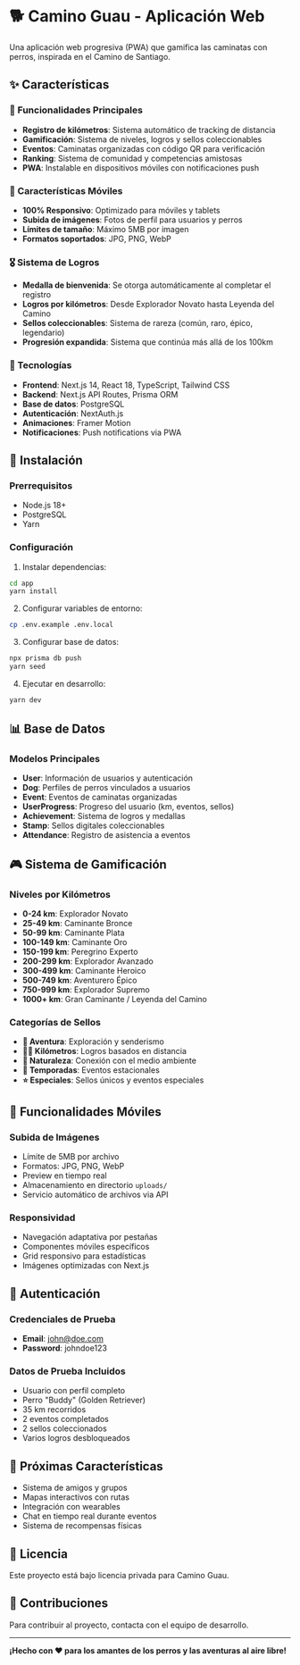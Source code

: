 
# 🐕 Camino Guau - Aplicación Web

Una aplicación web progresiva (PWA) que gamifica las caminatas con perros, inspirada en el Camino de Santiago.

## ✨ Características

### 🎯 Funcionalidades Principales
- **Registro de kilómetros**: Sistema automático de tracking de distancia
- **Gamificación**: Sistema de niveles, logros y sellos coleccionables
- **Eventos**: Caminatas organizadas con código QR para verificación
- **Ranking**: Sistema de comunidad y competencias amistosas
- **PWA**: Instalable en dispositivos móviles con notificaciones push

### 📱 Características Móviles
- **100% Responsivo**: Optimizado para móviles y tablets
- **Subida de imágenes**: Fotos de perfil para usuarios y perros
- **Límites de tamaño**: Máximo 5MB por imagen
- **Formatos soportados**: JPG, PNG, WebP

### 🎖️ Sistema de Logros
- **Medalla de bienvenida**: Se otorga automáticamente al completar el registro
- **Logros por kilómetros**: Desde Explorador Novato hasta Leyenda del Camino
- **Sellos coleccionables**: Sistema de rareza (común, raro, épico, legendario)
- **Progresión expandida**: Sistema que continúa más allá de los 100km

### 🔧 Tecnologías
- **Frontend**: Next.js 14, React 18, TypeScript, Tailwind CSS
- **Backend**: Next.js API Routes, Prisma ORM
- **Base de datos**: PostgreSQL
- **Autenticación**: NextAuth.js
- **Animaciones**: Framer Motion
- **Notificaciones**: Push notifications via PWA

## 🚀 Instalación

### Prerrequisitos
- Node.js 18+
- PostgreSQL
- Yarn

### Configuración
1. Instalar dependencias:
```bash
cd app
yarn install
```

2. Configurar variables de entorno:
```bash
cp .env.example .env.local
```

3. Configurar base de datos:
```bash
npx prisma db push
yarn seed
```

4. Ejecutar en desarrollo:
```bash
yarn dev
```

## 📊 Base de Datos

### Modelos Principales
- **User**: Información de usuarios y autenticación
- **Dog**: Perfiles de perros vinculados a usuarios
- **Event**: Eventos de caminatas organizadas
- **UserProgress**: Progreso del usuario (km, eventos, sellos)
- **Achievement**: Sistema de logros y medallas
- **Stamp**: Sellos digitales coleccionables
- **Attendance**: Registro de asistencia a eventos

## 🎮 Sistema de Gamificación

### Niveles por Kilómetros
- **0-24 km**: Explorador Novato
- **25-49 km**: Caminante Bronce
- **50-99 km**: Caminante Plata
- **100-149 km**: Caminante Oro
- **150-199 km**: Peregrino Experto
- **200-299 km**: Explorador Avanzado
- **300-499 km**: Caminante Heroico
- **500-749 km**: Aventurero Épico
- **750-999 km**: Explorador Supremo
- **1000+ km**: Gran Caminante / Leyenda del Camino

### Categorías de Sellos
- **🎒 Aventura**: Exploración y senderismo
- **🏃‍♀️ Kilómetros**: Logros basados en distancia
- **🌲 Naturaleza**: Conexión con el medio ambiente
- **🌸 Temporadas**: Eventos estacionales
- **⭐ Especiales**: Sellos únicos y eventos especiales

## 📱 Funcionalidades Móviles

### Subida de Imágenes
- Límite de 5MB por archivo
- Formatos: JPG, PNG, WebP
- Preview en tiempo real
- Almacenamiento en directorio `uploads/`
- Servicio automático de archivos via API

### Responsividad
- Navegación adaptativa por pestañas
- Componentes móviles específicos
- Grid responsivo para estadísticas
- Imágenes optimizadas con Next.js

## 🔐 Autenticación

### Credenciales de Prueba
- **Email**: john@doe.com
- **Password**: johndoe123

### Datos de Prueba Incluidos
- Usuario con perfil completo
- Perro "Buddy" (Golden Retriever) 
- 35 km recorridos
- 2 eventos completados
- 2 sellos coleccionados
- Varios logros desbloqueados

## 🎯 Próximas Características
- Sistema de amigos y grupos
- Mapas interactivos con rutas
- Integración con wearables
- Chat en tiempo real durante eventos
- Sistema de recompensas físicas

## 📄 Licencia
Este proyecto está bajo licencia privada para Camino Guau.

## 🤝 Contribuciones
Para contribuir al proyecto, contacta con el equipo de desarrollo.

---
**¡Hecho con ❤️ para los amantes de los perros y las aventuras al aire libre!**
